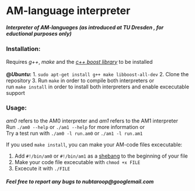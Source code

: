 AM-language interpreter
==============

<h5>Interpreter of AM-languages (as introduced at <i>TU Dresden</i> , for eductional purposes only)</h5>

<h3>Installation:</h3>
  Requires <i>g++</i>, <i>make</i> and the <a href="http://boost.org"><i>c++ boost library</i></a> to be installed<br><br>
  <b>@<i>Ubuntu</i>:</b>
  1. <code>sudo apt-get install g++ make libboost-all-dev</code>
  2. Clone the repository
  3. Run <code>make</code> in order to compile both interpreters or <br>
  	run <code>make install</code> in order to install both interpreters and enable excecutable support

<h3>Usage:</h3>
  <i>am0</i> refers to the AM0 interpreter and <i>am1</i> refers to the AM1 interpreter<br>
  Run <code>./am0 --help</code> or <code>./am1 --help</code> for more information or<br>
  Try a test run with <code>./am0 -l run.am0</code> or <code>./am1 -l run.am1</code><br>
  
  If you used <code>make install</code>, you can make your AM-code files excecutable:
  1. Add <code>#!/bin/am0</code> or <code>#!/bin/am1</code> as a <a href="http://en.wikipedia.org/wiki/Shebang_(Unix)">shebang</a> to the beginning of your file
  2. Make your code file excecutable with <code>chmod +x FILE</code>
  3. Excecute it with <code>./FILE</code>

<h5>Feel free to report any bugs to nubtaroop@googlemail.com</h5>
